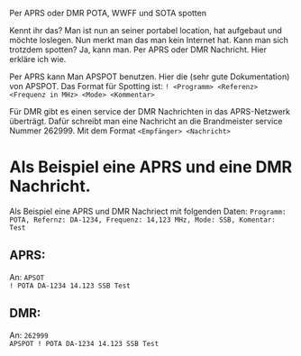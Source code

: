Per APRS oder DMR POTA, WWFF und SOTA spotten

Kennt ihr das? Man ist nun an seiner portabel location, hat aufgebaut und möchte loslegen.
Nun merkt man das man kein Internet hat.
Kann man sich trotzdem spotten? Ja, kann man. Per APRS oder DMR Nachricht.
Hier erkläre ich wie.

Per APRS kann Man APSPOT benutzen. Hier die (sehr gute Dokumentation) von APSPOT.
Das Format für Spotting ist: 
`! <Programm> <Referenz> <Frequenz in MHz> <Mode> <Kommentar>`

Für DMR gibt es einen service der DMR Nachrichten in das APRS-Netzwerk überträgt.
Dafür schreibt man eine Nachricht an die Brandmeister service Nummer 262999.
Mit dem Format `<Empfänger> <Nachricht>`


# Als Beispiel eine APRS und eine DMR Nachricht.
Als Beispiel eine APRS und DMR Nachriect mit folgenden Daten: `Programm: POTA, Refernz: DA-1234, Frequenz: 14,123 MHz, Mode: SSB, Komentar: Test`

## APRS:
An: `APSOT`  
`! POTA DA-1234 14.123 SSB Test`  

## DMR:
An: `262999`  
`APSPOT ! POTA DA-1234 14.123 SSB Test`  

